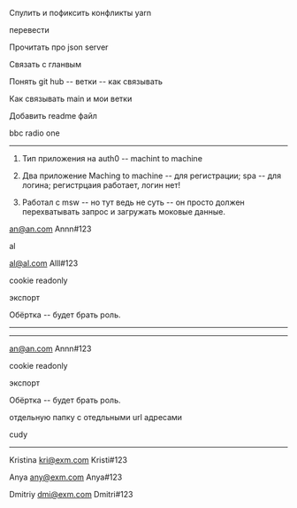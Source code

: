 Спулить и пофиксить конфликты
yarn

перевести

Прочитать про json server

Связать с гланвым

Понять git hub -- ветки -- как связывать

Как связывать main и мои ветки

Добавить readme файл

bbc radio one

---

1. Тип приложения на auth0 -- machint to machine

2. Два приложение Maching to machine -- для регистрации; spa -- для логина; регистрцаия работает, логин нет!

3. Работал с msw -- но тут ведь не суть -- он просто должен перехватывать запрос и загружать моковые данные.

an@an.com
Annn#123

al

al@al.com
Alll#123

cookie
readonly

экспорт

Обёртка -- будет брать роль.

---

---

an@an.com
Annn#123

cookie
readonly

экспорт

Обёртка -- будет брать роль.

отдельную папку с отедльными url адресами

cudy

---

Kristina
kri@exm.com
Kristi#123

Anya
any@exm.com
Anya#123

Dmitriy
dmi@exm.com
Dmitri#123
